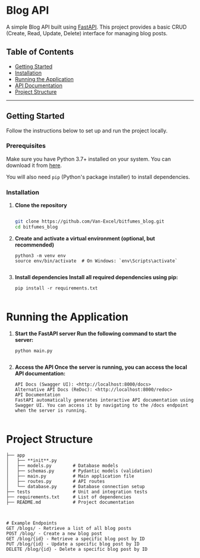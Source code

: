 # Blog API

A simple Blog API built using [FastAPI](https://fastapi.tiangolo.com/). This project provides a basic CRUD (Create, Read, Update, Delete) interface for managing blog posts.

## Table of Contents

- [Getting Started](#getting-started)
- [Installation](#installation)
- [Running the Application](#running-the-application)
- [API Documentation](#api-documentation)
- [Project Structure](#project-structure)

---

## Getting Started

Follow the instructions below to set up and run the project locally.

### Prerequisites

Make sure you have Python 3.7+ installed on your system. You can download it from [here](https://www.python.org/downloads/).

You will also need `pip` (Python's package installer) to install dependencies.

### Installation

1. **Clone the repository**

   ```bash

   git clone https://github.com/Van-Excel/bitfumes_blog.git
   cd bitfumes_blog

2. **Create and activate a virtual environment (optional, but recommended)**

   ```
   python3 -m venv env
   source env/bin/activate  # On Windows: `env\Scripts\activate`


3. **Install dependencies Install all required dependencies using pip:**

   ```
   pip install -r requirements.txt


# Running the Application

1. **Start the FastAPI server Run the following command to start the server:**

   ```
   python main.py


2. **Access the API Once the server is running, you can access the local API documentation:**

   ```
   API Docs (Swagger UI): <http://localhost:8000/docs>
   Alternative API Docs (ReDoc): <http://localhost:8000/redoc>
   API Documentation
   FastAPI automatically generates interactive API documentation using Swagger UI. You can access it by navigating to the /docs endpoint when the server is running.


# Project Structure

   ```
   ├── app
   │   ├── **init**.py
   │   ├── models.py        # Database models
   │   ├── schemas.py       # Pydantic models (validation)
   │   ├── main.py          # Main application file
   │   ├── routes.py        # API routes
   │   └── database.py      # Database connection setup
   ├── tests                # Unit and integration tests
   ├── requirements.txt     # List of dependencies
   ├── README.md            # Project documentation



# Example Endpoints
GET /blogs/ - Retrieve a list of all blog posts
POST /blog/ - Create a new blog post
GET /blog/{id} - Retrieve a specific blog post by ID
PUT /blog/{id} - Update a specific blog post by ID
DELETE /blog/{id} - Delete a specific blog post by ID
